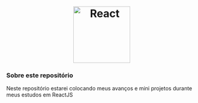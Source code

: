 <div align="center">
  <h1><img src="https://user-images.githubusercontent.com/99208505/181819531-80fba527-41ed-444b-9d78-3481a1cc1dbb.gif" width="150px" alt="React"></h1>
</div>
<div>
  <h3>Sobre este repositório</h3>
  <p>Neste repositório estarei colocando meus avanços e mini projetos durante meus estudos em ReactJS</p>
</div>
